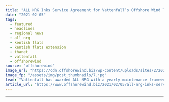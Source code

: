 ```yaml
---
title: "ALL NRG Inks Service Agreement for Vattenfall’s Offshore Wind Trio"
date: "2021-02-05"
tags: 
  - featured
  - headlines
  - regional news
  - all nrg
  - kentish flats
  - kentish flats extension
  - thanet
  - vattenfall
  - offshorewind
source: "offshorewind"
image_url: "https://cdn.offshorewind.biz/wp-content/uploads/sites/2/2021/02/05091022/ALL-NRG-Wins-Maintenance-Contract-for-Vattenfalls-Offshore-Wind-Trio.jpg"
image_fp: "/assets/img/post_thumbnails/7.jpg"
lead: "Vattenfall has awarded ALL NRG with a yearly maintenance framework agreement for three of"
article_url: "https://www.offshorewind.biz/2021/02/05/all-nrg-inks-service-agreement-for-vattenfalls-offshore-wind-trio/"
---
```


---
